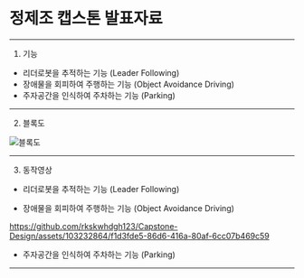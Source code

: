# 정제조 캡스톤 발표자료
---
1. 기능
- 리더로봇을 추적하는 기능 (Leader Following)
- 장애물을 회피하여 주행하는 기능 (Object Avoidance Driving)
- 주자공간을 인식하여 주차하는 기능 (Parking)
---
2. 블록도

![블록도](https://github.com/rkskwhdgh123/Capstone-Design/assets/103232864/fb385f34-921c-4ac3-b235-05df450c9ca4)

---
3. 동작영상
- 리더로봇을 추적하는 기능 (Leader Following)

- 장애물을 회피하여 주행하는 기능 (Object Avoidance Driving)

https://github.com/rkskwhdgh123/Capstone-Design/assets/103232864/f1d3fde5-86d6-416a-80af-6cc07b469c59

- 주자공간을 인식하여 주차하는 기능 (Parking)

---
